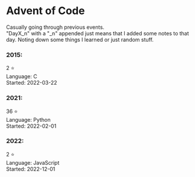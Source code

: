 # Advent of Code

Casually going through previous events.\
"DayX_n" with a "_n" appended just means that I added some notes to that day.
Noting down some things I learned or just random stuff.

### 2015:
2 :star:\
Language: C\
Started: 2022-03-22

### 2021:
36 :star:\
Language: Python\
Started: 2022-02-01

### 2022:
2 :star:\
Language: JavaScript\
Started: 2022-12-01